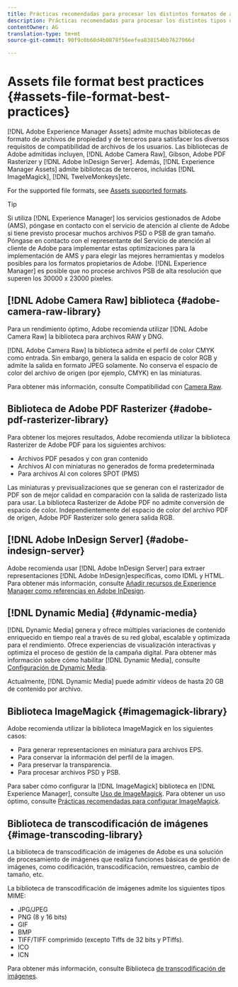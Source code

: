 ```yaml
---
title: Prácticas recomendadas para procesar los distintos formatos de archivo admitidos mediante [!DNL Adobe Experience Manager Assets].
description: Prácticas recomendadas para procesar los distintos tipos de archivos admitidos mediante [!DNL Experience Manager Assets].
contentOwner: AG
translation-type: tm+mt
source-git-commit: 90f9c0b60d4b0878f56eefea838154bb7627066d

---
```



# Assets file format best practices {#assets-file-format-best-practices}

[!DNL Adobe Experience Manager Assets] admite muchas bibliotecas de formato de archivos de propiedad y de terceros para satisfacer los diversos requisitos de compatibilidad de archivos de los usuarios. Las bibliotecas de Adobe admitidas incluyen, [!DNL Adobe Camera Raw], Gibson, Adobe PDF Rasterizer y [!DNL Adobe InDesign Server]. Además, [!DNL Experience Manager Assets] admite bibliotecas de terceros, incluidas [!DNL ImageMagick], [!DNL TwelveMonkeys]etc.

For the supported file formats, see [Assets supported formats](/help/assets/assets-formats.md).

>[!TIP]
>
>Si utiliza [!DNL Experience Manager] los servicios gestionados de Adobe (AMS), póngase en contacto con el servicio de atención al cliente de Adobe si tiene previsto procesar muchos archivos PSD o PSB de gran tamaño. Póngase en contacto con el representante del Servicio de atención al cliente de Adobe para implementar estas optimizaciones para la implementación de AMS y para elegir las mejores herramientas y modelos posibles para los formatos propietarios de Adobe. [!DNL Experience Manager] es posible que no procese archivos PSB de alta resolución que superen los 30000 x 23000 píxeles.

## [!DNL Adobe Camera Raw] biblioteca {#adobe-camera-raw-library}

Para un rendimiento óptimo, Adobe recomienda utilizar [!DNL Adobe Camera Raw] la biblioteca para archivos RAW y DNG.

[!DNL Adobe Camera Raw] la biblioteca admite el perfil de color CMYK como entrada. Sin embargo, genera la salida en espacio de color RGB y admite la salida en formato JPEG solamente. No conserva el espacio de color del archivo de origen (por ejemplo, CMYK) en las miniaturas.

Para obtener más información, consulte Compatibilidad con [Camera Raw](/help/assets/camera-raw.md).

## Biblioteca de Adobe PDF Rasterizer {#adobe-pdf-rasterizer-library}

Para obtener los mejores resultados, Adobe recomienda utilizar la biblioteca Rasterizer de Adobe PDF para los siguientes archivos:

* Archivos PDF pesados y con gran contenido
* Archivos AI con miniaturas no generados de forma predeterminada
* Para archivos AI con colores SPOT (PMS)

Las miniaturas y previsualizaciones que se generan con el rasterizador de PDF son de mejor calidad en comparación con la salida de rasterizado lista para usar. La biblioteca Rasterizer de Adobe PDF no admite conversión de espacio de color. Independientemente del espacio de color del archivo PDF de origen, Adobe PDF Rasterizer solo genera salida RGB.

## [!DNL Adobe InDesign Server] {#adobe-indesign-server}

Adobe recomienda usar [!DNL Adobe InDesign Server] para extraer representaciones [!DNL Adobe InDesign]específicas, como IDML y HTML. Para obtener más información, consulte [Añadir recursos de Experience Manager como referencias en Adobe InDesign](/help/assets/managing-linked-subassets.md#refai).

## [!DNL Dynamic Media]  {#dynamic-media}

[!DNL Dynamic Media] genera y ofrece múltiples variaciones de contenido enriquecido en tiempo real a través de su red global, escalable y optimizada para el rendimiento. Ofrece experiencias de visualización interactivas y optimiza el proceso de gestión de la campaña digital. Para obtener más información sobre cómo habilitar [!DNL Dynamic Media], consulte [Configuración de Dynamic Media](/help/assets/config-dynamic.md).

Actualmente, [!DNL Dynamic Media] puede admitir vídeos de hasta 20 GB de contenido por archivo.

## Biblioteca ImageMagick {#imagemagick-library}

Adobe recomienda utilizar la biblioteca ImageMagick en los siguientes casos:

* Para generar representaciones en miniatura para archivos EPS.
* Para conservar la información del perfil de la imagen.
* Para preservar la transparencia.
* Para procesar archivos PSD y PSB.

Para saber cómo configurar la [!DNL ImageMagick] biblioteca en [!DNL Experience Manager], consulte [Uso de ImageMagick](/help/assets/media-handlers.md#an-example-using-imagemagick). Para obtener un uso óptimo, consulte [Prácticas recomendadas para configurar ImageMagick](/help/assets/best-practices-for-imagemagick.md).

## Biblioteca de transcodificación de imágenes {#image-transcoding-library}

La biblioteca de transcodificación de imágenes de Adobe es una solución de procesamiento de imágenes que realiza funciones básicas de gestión de imágenes, como codificación, transcodificación, remuestreo, cambio de tamaño, etc.

La biblioteca de transcodificación de imágenes admite los siguientes tipos MIME:

* JPG/JPEG
* PNG (8 y 16 bits)
* GIF
* BMP
* TIFF/TIFF comprimido (excepto Tiffs de 32 bits y PTiffs).
* ICO
* ICN

Para obtener más información, consulte Biblioteca [de transcodificación de imágenes](/help/assets/imaging-transcoding-library.md).
